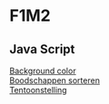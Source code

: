 # F1M2
## Java Script

[Background color](http://33993.hosts1.ma-cloud.nl/F1M2JS/les1)<br/>
[Boodschappen sorteren](http://33993.hosts1.ma-cloud.nl/F1M2JS/les2)<br/>
[Tentoonstelling](http://33993.hosts1.ma-cloud.nl/F1M2JS/les3)<br/>
